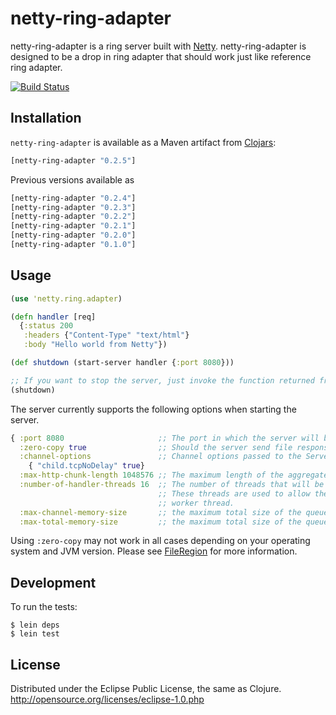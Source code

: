 # netty-ring-adapter

netty-ring-adapter is a ring server built with [Netty](https://netty.io/). netty-ring-adapter is designed to be a drop in ring
adapter that should work just like reference ring adapter.

[![Build Status](https://secure.travis-ci.org/aesterline/netty-ring-adapter.png)](http://travis-ci.org/aesterline/netty-ring-adapter)

## Installation

`netty-ring-adapter` is available as a Maven artifact from
[Clojars](http://clojars.org/netty-ring-adapter):

```clojure
[netty-ring-adapter "0.2.5"]
```

Previous versions available as

```clojure
[netty-ring-adapter "0.2.4"]
[netty-ring-adapter "0.2.3"]
[netty-ring-adapter "0.2.2"]
[netty-ring-adapter "0.2.1"]
[netty-ring-adapter "0.2.0"]
[netty-ring-adapter "0.1.0"]
```

## Usage

```clj
(use 'netty.ring.adapter)

(defn handler [req]
  {:status 200
   :headers {"Content-Type" "text/html"}
   :body "Hello world from Netty"})

(def shutdown (start-server handler {:port 8080}))

;; If you want to stop the server, just invoke the function returned from the `start-server` function.
(shutdown)
```

The server currently supports the following options when starting the server.

```clj
{ :port 8080                     ;; The port in which the server will be listening for requests
  :zero-copy true                ;; Should the server send file response bodies with Netty's FileRegion functionality
  :channel-options               ;; Channel options passed to the ServerBootstrap.setOptions
    { "child.tcpNoDelay" true}
  :max-http-chunk-length 1048576 ;; The maximum length of the aggregated content
  :number-of-handler-threads 16  ;; The number of threads that will be used to handle requests.
                                 ;; These threads are used to allow the handler function to work without blocking an I/O
                                 ;; worker thread.
  :max-channel-memory-size       ;; the maximum total size of the queued events per channel
  :max-total-memory-size         ;; the maximum total size of the queued events
```

Using `:zero-copy` may not work in all cases depending on your operating system and JVM version. Please see
[FileRegion](http://static.netty.io/3.5/api/org/jboss/netty/channel/FileRegion.html) for more information.

## Development

To run the tests:

    $ lein deps
    $ lein test


## License

Distributed under the Eclipse Public License, the same as Clojure. <http://opensource.org/licenses/eclipse-1.0.php>
